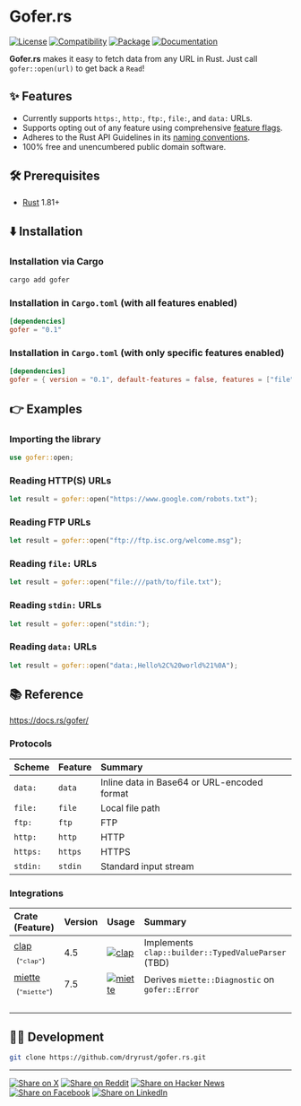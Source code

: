 # Gofer.rs

[![License](https://img.shields.io/badge/license-Public%20Domain-blue.svg)](https://unlicense.org)
[![Compatibility](https://img.shields.io/badge/rust-1.81%2B-blue)](https://blog.rust-lang.org/2024/09/05/Rust-1.81.0.html)
[![Package](https://img.shields.io/crates/v/gofer)](https://crates.io/crates/gofer)
[![Documentation](https://docs.rs/gofer/badge.svg)](https://docs.rs/gofer/)

**Gofer.rs** makes it easy to fetch data from any URL in Rust.
Just call `gofer::open(url)` to get back a `Read`!

## ✨ Features

- Currently supports `https:`, `http:`, `ftp:`, `file:`, and `data:` URLs.
- Supports opting out of any feature using comprehensive [feature flags].
- Adheres to the Rust API Guidelines in its [naming conventions].
- 100% free and unencumbered public domain software.

## 🛠️ Prerequisites

- [Rust](https://rust-lang.org) 1.81+

## ⬇️ Installation

### Installation via Cargo

```bash
cargo add gofer
```

### Installation in `Cargo.toml` (with all features enabled)

```toml
[dependencies]
gofer = "0.1"
```

### Installation in `Cargo.toml` (with only specific features enabled)

```toml
[dependencies]
gofer = { version = "0.1", default-features = false, features = ["file"] }
```

## 👉 Examples

### Importing the library

```rust
use gofer::open;
```

### Reading HTTP(S) URLs

```rust
let result = gofer::open("https://www.google.com/robots.txt");
```

### Reading FTP URLs

```rust
let result = gofer::open("ftp://ftp.isc.org/welcome.msg");
```

### Reading `file:` URLs

```rust
let result = gofer::open("file:///path/to/file.txt");
```

### Reading `stdin:` URLs

```rust
let result = gofer::open("stdin:");
```

### Reading `data:` URLs

```rust
let result = gofer::open("data:,Hello%2C%20world%21%0A");
```

## 📚 Reference

https://docs.rs/gofer/

### Protocols

Scheme   | Feature  | Summary
:------- | :------- | :---------------------------------------------------------
`data:`  | `data`   | Inline data in Base64 or URL-encoded format
`file:`  | `file`   | Local file path
`ftp:`   | `ftp`    | FTP
`http:`  | `http`   | HTTP
`https:` | `https`  | HTTPS
`stdin:` | `stdin`  | Standard input stream

### Integrations

Crate (Feature) | Version | Usage | Summary
:--- | :--- | :--- | :---
[clap] &nbsp;<sub>(`"clap"`)</sub> | 4.5 | [![clap](https://docs.rs/clap/badge.svg)](https://docs.rs/clap/) | Implements `clap::builder::TypedValueParser` (TBD)
[miette] &nbsp;<sub>(`"miette"`)</sub> | 7.5 | [![miette](https://docs.rs/miette/badge.svg)](https://docs.rs/miette/) | Derives `miette::Diagnostic` on `gofer::Error`
<img width="220" height="1"/> | <img width="110" height="1"/> | <img width="100" height="1"/> | &nbsp;

## 👨‍💻 Development

```bash
git clone https://github.com/dryrust/gofer.rs.git
```

---

[![Share on X](https://img.shields.io/badge/share%20on-x-03A9F4?logo=x)](https://x.com/intent/post?url=https://github.com/dryrust/gofer.rs&text=Gofer.rs)
[![Share on Reddit](https://img.shields.io/badge/share%20on-reddit-red?logo=reddit)](https://reddit.com/submit?url=https://github.com/dryrust/gofer.rs&title=Gofer.rs)
[![Share on Hacker News](https://img.shields.io/badge/share%20on-hn-orange?logo=ycombinator)](https://news.ycombinator.com/submitlink?u=https://github.com/dryrust/gofer.rs&t=Gofer.rs)
[![Share on Facebook](https://img.shields.io/badge/share%20on-fb-1976D2?logo=facebook)](https://www.facebook.com/sharer/sharer.php?u=https://github.com/dryrust/gofer.rs)
[![Share on LinkedIn](https://img.shields.io/badge/share%20on-linkedin-3949AB?logo=linkedin)](https://www.linkedin.com/sharing/share-offsite/?url=https://github.com/dryrust/gofer.rs)

[feature flags]: https://github.com/dryrust/gofer.rs/blob/master/lib/gofer/Cargo.toml
[naming conventions]: https://rust-lang.github.io/api-guidelines/naming.html

[clap]: https://crates.io/crates/clap
[miette]: https://crates.io/crates/miette
